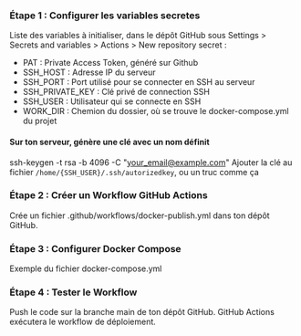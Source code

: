 ### Étape 1 : Configurer les variables secretes
Liste des variables à initialiser, dans le dépôt GitHub sous Settings > Secrets and variables > Actions > New repository secret : 
- PAT : Private Access Token, généré sur Github
- SSH_HOST : Adresse IP du serveur
- SSH_PORT : Port utilisé pour se connecter en SSH au serveur
- SSH_PRIVATE_KEY : Clé privé de connection SSH
- SSH_USER : Utilisateur qui se connecte en SSH
- WORK_DIR : Chemion du dossier, où se trouve le docker-compose.yml du projet

#### Sur ton serveur, génère une clé avec un nom définit
ssh-keygen -t rsa -b 4096 -C "your_email@example.com"
Ajouter la clé au fichier `/home/{SSH_USER}/.ssh/autorizedkey`, ou un truc comme ça

### Étape 2 : Créer un Workflow GitHub Actions
Crée un fichier .github/workflows/docker-publish.yml dans ton dépôt GitHub.


### Étape 3 : Configurer Docker Compose
Exemple du fichier docker-compose.yml

### Étape 4 : Tester le Workflow
Push le code sur la branche main de ton dépôt GitHub.
GitHub Actions exécutera le workflow de déploiement.





